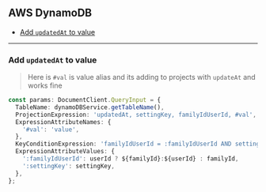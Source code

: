 ## AWS DynamoDB

* [Add `updatedAt` to value](https://github.com/Nikeweke/AWS-Expa/new/main#add-updatedat-to-value) 

--- 

### Add `updatedAt` to value 

> Here is `#val` is value alias and its adding to projects with `updateAt` and works fine

```typescript
const params: DocumentClient.QueryInput = {
  TableName: dynamoDBService.getTableName(),
  ProjectionExpression: 'updatedAt, settingKey, familyIdUserId, #val',
  ExpressionAttributeNames: {
    '#val': 'value',
  },
  KeyConditionExpression: 'familyIdUserId = :familyIdUserId AND settingKey = :settingKey',
  ExpressionAttributeValues: {
    ':familyIdUserId': userId ? ${familyId}:${userId} : familyId,
    ':settingKey': settingKey,
  },
};
```

